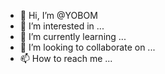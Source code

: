 - 👋 Hi, I’m @YOBOM
- 👀 I’m interested in ...
- 🌱 I’m currently learning ...
- 💞️ I’m looking to collaborate on ...
- 📫 How to reach me ...

<!---
YOBOM/YOBOM is a ✨ special ✨ repository because its `README.md` (this file) appears on your GitHub profile.
You can click the Preview link to take a look at your changes.
--->
